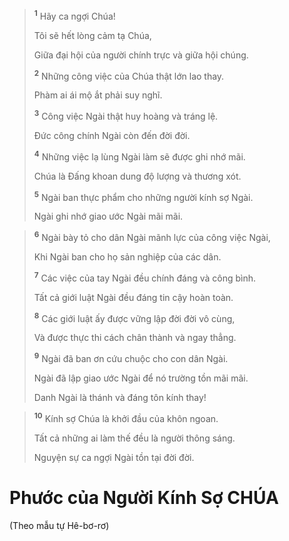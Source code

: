 
> <sup><b>1</b></sup> Hãy ca ngợi Chúa!
> 
> Tôi sẽ hết lòng cảm tạ Chúa,
> 
> Giữa đại hội của người chính trực và giữa hội chúng.
> 
> <sup><b>2</b></sup> Những công việc của Chúa thật lớn lao thay.
> 
> Phàm ai ái mộ ắt phải suy nghĩ.
> 
> <sup><b>3</b></sup> Công việc Ngài thật huy hoàng và tráng lệ.
> 
> Ðức công chính Ngài còn đến đời đời.
> 
> <sup><b>4</b></sup> Những việc lạ lùng Ngài làm sẽ được ghi nhớ mãi.
> 
> Chúa là Ðấng khoan dung độ lượng và thương xót.
> 
> <sup><b>5</b></sup> Ngài ban thực phẩm cho những người kính sợ Ngài.
> 
> Ngài ghi nhớ giao ước Ngài mãi mãi.
>


> <sup><b>6</b></sup> Ngài bày tỏ cho dân Ngài mãnh lực của công việc Ngài,
> 
> Khi Ngài ban cho họ sản nghiệp của các dân.
> 
> <sup><b>7</b></sup> Các việc của tay Ngài đều chính đáng và công bình.
> 
> Tất cả giới luật Ngài đều đáng tin cậy hoàn toàn.
> 
> <sup><b>8</b></sup> Các giới luật ấy được vững lập đời đời vô cùng,
> 
> Và được thực thi cách chân thành và ngay thẳng.
> 
> <sup><b>9</b></sup> Ngài đã ban ơn cứu chuộc cho con dân Ngài.
> 
> Ngài đã lập giao ước Ngài để nó trường tồn mãi mãi.
> 
> Danh Ngài là thánh và đáng tôn kính thay!
>


> <sup><b>10</b></sup> Kính sợ Chúa là khởi đầu của khôn ngoan.
> 
> Tất cả những ai làm thế đều là người thông sáng.
> 
> Nguyện sự ca ngợi Ngài tồn tại đời đời.
>

# Phước của Người Kính Sợ CHÚA
(Theo mẫu tự Hê-bơ-rơ)

